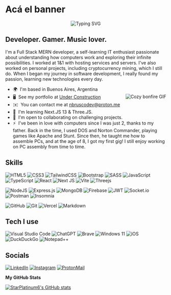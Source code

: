 # Acá el banner

<p align="center">
    <img src="https://readme-typing-svg.demolab.com?font=Fira+Code&weight=300&size=30&duration=3000&pause=500&color=C586C0&center=true&vCenter=true&width=800&height=100&lines=Gather+'round%2C+fearless+%3C%F0%9D%9A%8C%F0%9D%9A%98%F0%9D%9A%8D%F0%9D%9A%8E%F0%9D%9A%9B%F0%9D%9A%9C%2F%3E!;Behold+my+very+own+GitHub+profile.;An+epic+tale+of+code+unfolds+upon+you!" alt="Typing SVG">
</p>

## Developer. Gamer. Music lover.

I'm a Full Stack MERN developer, a self-learning IT enthusiast passionate about understanding how computers work and exploring their infinite possibilities. I worked at 1&1 with hosting services and servers. I've also worked on personal projects, including cryptocurrency mining, which I still do. When I began my journey in software development, I really found my passion, learning new technologies every day.

- 🌍  I'm based in Buenos Aires, Argentina
- 🖥️  See my portfolio at [Under Construction](http://nbrusco.dev)
  <img src="https://i.gifer.com/origin/f3/f356b77ca32430618da6a3cad157bac0_w200.gif" align="right" alt="Cozy bonfire GIF">
- ✉️  You can contact me at [nbruscodev@proton.me](mailto:nbruscodev@proton.me)
- 🧠  I'm learning Next.JS 13 & Three.JS.
- 🤝  I'm open to collaborating on challenging projects.
- ⚡  I've been in love with computers since I was just 2, thanks to my father. Back in the time, I used DOS and Norton Commander, playing games like Apache and Stunt. Since then, he taught me how to assemble PCs, and at the age of 8, I got my first gig! I still enjoy working on PC assembly from time to time.

## Skills

![HTML5](https://img.shields.io/badge/html5-%23E34F26.svg?style=for-the-badge&logo=html5&logoColor=white)
![CSS3](https://img.shields.io/badge/css3-%231572B6.svg?style=for-the-badge&logo=css3&logoColor=white)
![TailwindCSS](https://img.shields.io/badge/tailwindcss-%2338B2AC.svg?style=for-the-badge&logo=tailwind-css&logoColor=white)
![Bootstrap](https://img.shields.io/badge/bootstrap-%238511FA.svg?style=for-the-badge&logo=bootstrap&logoColor=white)
![SASS](https://img.shields.io/badge/SASS-hotpink.svg?style=for-the-badge&logo=SASS&logoColor=white)
![JavaScript](https://img.shields.io/badge/javascript-%23323330.svg?style=for-the-badge&logo=javascript&logoColor=%23F7DF1E)
![TypeScript](https://img.shields.io/badge/typescript-%23007ACC.svg?style=for-the-badge&logo=typescript&logoColor=white)
![React](https://img.shields.io/badge/react-%2320232a.svg?style=for-the-badge&logo=react&logoColor=%2361DAFB)
![Next JS](https://img.shields.io/badge/Next-black?style=for-the-badge&logo=next.js&logoColor=white)
![Vite](https://img.shields.io/badge/vite-%23646CFF.svg?style=for-the-badge&logo=vite&logoColor=white)
![Threejs](https://img.shields.io/badge/threejs-black?style=for-the-badge&logo=three.js&logoColor=white)

![NodeJS](https://img.shields.io/badge/node.js-6DA55F?style=for-the-badge&logo=node.js&logoColor=white)
![Express.js](https://img.shields.io/badge/express.js-%23404d59.svg?style=for-the-badge&logo=express&logoColor=%2361DAFB)
![MongoDB](https://img.shields.io/badge/MongoDB-%234ea94b.svg?style=for-the-badge&logo=mongodb&logoColor=white)
![Firebase](https://img.shields.io/badge/Firebase-039BE5?style=for-the-badge&logo=Firebase&logoColor=white)
![JWT](https://img.shields.io/badge/JWT-black?style=for-the-badge&logo=JSON%20web%20tokens)
![Socket.io](https://img.shields.io/badge/Socket.io-black?style=for-the-badge&logo=socket.io&badgeColor=010101)
![Postman](https://img.shields.io/badge/Postman-FF6C37?style=for-the-badge&logo=postman&logoColor=white)
![Insomnia](https://img.shields.io/badge/Insomnia-black?style=for-the-badge&logo=insomnia&logoColor=5849BE)

![GitHub](https://img.shields.io/badge/github-%23121011.svg?style=for-the-badge&logo=github&logoColor=white)
![Git](https://img.shields.io/badge/git-%23F05033.svg?style=for-the-badge&logo=git&logoColor=white)
![Vercel](https://img.shields.io/badge/vercel-%23000000.svg?style=for-the-badge&logo=vercel&logoColor=white)
![Markdown](https://img.shields.io/badge/markdown-%23000000.svg?style=for-the-badge&logo=markdown&logoColor=white)

## Tech I use

![Visual Studio Code](https://img.shields.io/badge/Visual%20Studio%20Code-0078d7.svg?style=for-the-badge&logo=visual-studio-code&logoColor=white)
![ChatGPT](https://img.shields.io/badge/chatGPT-74aa9c?style=for-the-badge&logo=openai&logoColor=white)
![Brave](https://img.shields.io/badge/Brave-FB542B?style=for-the-badge&logo=Brave&logoColor=white)
![Windows 11](https://img.shields.io/badge/Windows%2011-%230079d5.svg?style=for-the-badge&logo=Windows%2011&logoColor=white)
![iOS](https://img.shields.io/badge/iOS-000000?style=for-the-badge&logo=ios&logoColor=white)
![DuckDuckGo](https://img.shields.io/badge/DuckDuckGo-DE5833?style=for-the-badge&logo=DuckDuckGo&logoColor=white)
![Notepad++](https://img.shields.io/badge/Notepad++-90E59A.svg?style=for-the-badge&logo=notepad%2b%2b&logoColor=black)

## Socials

<a href="https://www.linkedin.com/nicolasbrusco" target="_blank"><img src="https://img.shields.io/badge/linkedin-%230077B5.svg?style=for-the-badge&logo=linkedin&logoColor=white" alt="LinkedIn"></a>
<a href="https://www.instagram.com/nicobrusco" target="_blank"><img src="https://img.shields.io/badge/Instagram-%23E4405F.svg?style=for-the-badge&logo=Instagram&logoColor=white" alt="Instagram"></a>
<a href="https://protonmail.com/" target="_blank"><img src="https://img.shields.io/badge/ProtonMail-8B89CC?style=for-the-badge&logo=protonmail&logoColor=white" alt="ProtonMail"></a>

<b>My GitHub Stats</b>

<a href="http://www.github.com/StarPlatinum6"><img src="https://github-readme-stats.vercel.app/api?username=StarPlatinum6&show_icons=true&hide=issues,&count_private=true&title_color=3382ed&text_color=ffffff&icon_color=a855f7&bg_color=1c1917&hide_border=true&show_icons=true" alt="StarPlatinum6's GitHub stats" /></a>
